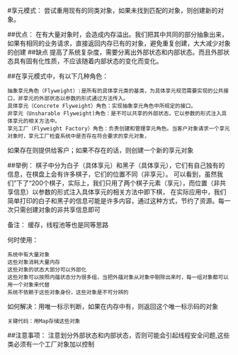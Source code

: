 #享元模式：
尝试重用现有的同类对象，如果未找到匹配的对象，则创建新的对象。

##优点：
在有大量对象时，会造成内存溢出。我们把其中共同的部分抽象出来，如果有相同的业务请求，直接返回内存已有的对象，避免重复创建，大大减少对象的创建
##缺点
提高了系统复杂度，需要分离出外部状态和内部状态。而且外部状态具有固有化性质，不应该随着内部状态的变化而变化。

##在享元模式中，有以下几种角色：

    抽象享元角色（Flyweight）:是所有的具体享元类的基类，为具体享元规范需要实现的公共接口，非享元的外部状态以参数的形式通过方法传入。
    具体享元（Concrete Flyweight）角色：实现抽象享元角色中所规定的接口。
    非享元（Unsharable Flyweight)角色：是不可以共享的外部状态，它以参数的形式注入具体享元的相关方法中。
    享元工厂（Flyweight Factory）角色：负责创建和管理享元角色。当客户对象请求一个享元对象时，享元工厂检査系统中是否存在符合要求的享元对象，
如果存在则提供给客户；如果不存在的话，则创建一个新的享元对象

##举例：
    棋子中分为白子（具体享元）和黑子（具体享元），它们有自己独有的信息，在棋盘上会有许多棋子，它们的位置不同（非享元）。
    可以看到，虽然我们”下了“200个棋子，实际上，我们只用了两个棋子元素（享元），而位置（非共享信息）以参数的形式注入具体享元的相关方法中即下棋，
在实际应用中，我们简单打印的白子和黑子的信息可能是许多内容，通过这种方式，节约了资源。每一次只需创建对象的非共享信息即可

备注：
    缓存，线程池等也是同等思路

何时使用：

    系统中有大量对象
    这些对象消耗大量内存
    这些对象的状态大部分可以外部化
    这些对象可以按照内蕴状态分为很多组，当把外蕴对象从对象中剔除出来时，每一组对象都可以用一个对象来代替
    系统不依赖于这些对象身份，这些对象是不可分辨的
如何解决：用唯一标示判断，如果在内存中有，则返回这个唯一标示码的对象

    关键代码：用Map存储这些对象
##注意事项：
注意划分外部状态和内部状态，否则可能会引起线程安全问题,这些类必须有一个工厂对象加以控制

